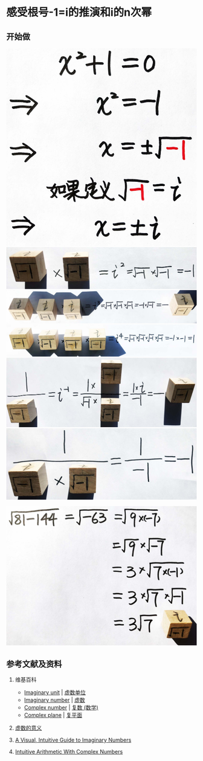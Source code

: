 # 感受根号-1=i的推演和i的n次幂

## 开始做

![](/images/复数分析/感受根号-1=i的推演和i的n次幂/1a1.jpg)
![](/images/复数分析/感受根号-1=i的推演和i的n次幂/1a2.jpg)
![](/images/复数分析/感受根号-1=i的推演和i的n次幂/1a3.jpg)
![](/images/复数分析/感受根号-1=i的推演和i的n次幂/1a4.jpg)
![](/images/复数分析/感受根号-1=i的推演和i的n次幂/1a5.jpg)
![](/images/复数分析/感受根号-1=i的推演和i的n次幂/1a6.jpg)

![](/images/复数分析/感受根号-1=i的推演和i的n次幂/2a1.jpg)

## 参考文献及资料

1. 维基百科
	- [Imaginary unit](https://en.wikipedia.org/wiki/Imaginary_unit) | [虚数单位](https://zh.wikipedia.org/wiki/%E8%99%9B%E6%95%B8%E5%96%AE%E4%BD%8D) 
	- [Imaginary number](https://en.wikipedia.org/wiki/Imaginary_number) | [虚数](https://zh.wikipedia.org/wiki/%E8%99%9A%E6%95%B0) 
	- [Complex number](https://en.wikipedia.org/wiki/Complex_number) | [复数 (数学)](https://zh.wikipedia.org/wiki/%E5%A4%8D%E6%95%B0_(%E6%95%B0%E5%AD%A6)) 
	- [Complex plane](https://en.wikipedia.org/wiki/Complex_plane) | [复平面](https://zh.wikipedia.org/wiki/%E5%A4%8D%E5%B9%B3%E9%9D%A2) 

2. [虚数的意义](https://ruanyifeng.com/blog/2012/09/imaginary_number.html)
3. [A Visual, Intuitive Guide to Imaginary Numbers](https://betterexplained.com/articles/a-visual-intuitive-guide-to-imaginary-numbers/)
4. [Intuitive Arithmetic With Complex Numbers](https://betterexplained.com/articles/intuitive-arithmetic-with-complex-numbers/)